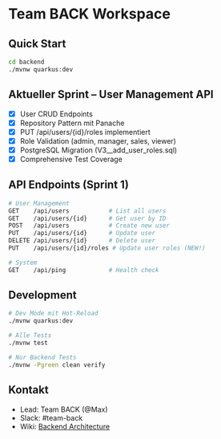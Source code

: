 # Team BACK Workspace

## Quick Start
```bash
cd backend
./mvnw quarkus:dev
```

## Aktueller Sprint – User Management API
- [x] User CRUD Endpoints  
- [x] Repository Pattern mit Panache
- [x] PUT /api/users/{id}/roles implementiert
- [x] Role Validation (admin, manager, sales, viewer)
- [x] PostgreSQL Migration (V3__add_user_roles.sql)
- [x] Comprehensive Test Coverage

## API Endpoints (Sprint 1)
```bash
# User Management
GET    /api/users           # List all users
GET    /api/users/{id}      # Get user by ID  
POST   /api/users           # Create new user
PUT    /api/users/{id}      # Update user
DELETE /api/users/{id}      # Delete user
PUT    /api/users/{id}/roles # Update user roles (NEW!)

# System
GET    /api/ping            # Health check
```

## Development
```bash
# Dev Mode mit Hot-Reload
./mvnw quarkus:dev

# Alle Tests
./mvnw test

# Nur Backend Tests
./mvnw -Pgreen clean verify
```

## Kontakt
- Lead: Team BACK (@Max)
- Slack: #team-back
- Wiki: [Backend Architecture](../docs/adr/)
